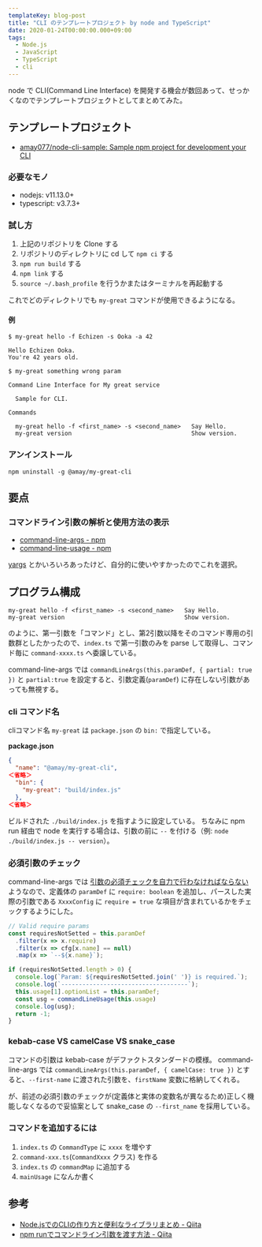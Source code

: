 ```yaml
---
templateKey: blog-post
title: "CLI のテンプレートプロジェクト by node and TypeScript"
date: 2020-01-24T00:00:00.000+09:00
tags:
  - Node.js
  - JavaScript
  - TypeScript
  - cli
---
```

node で CLI(Command Line Interface) を開発する機会が数回あって、せっかくなのでテンプレートプロジェクトとしてまとめてみた。
<!--more-->

## テンプレートプロジェクト

* [amay077/node-cli-sample: Sample npm project for development your CLI](https://github.com/amay077/node-cli-sample)

### 必要なモノ

* nodejs: v11.13.0+
* typescript: v3.7.3+

### 試し方

1. 上記のリポジトリを Clone する
2. リポジトリのディレクトリに cd して ``npm ci`` する
3. ``npm run build`` する
4. ``npm link`` する
5. ``source ~/.bash_profile`` を行うかまたはターミナルを再起動する

これでどのディレクトリでも ``my-great`` コマンドが使用できるようになる。

#### 例

```
$ my-great hello -f Echizen -s Ooka -a 42

Hello Echizen Ooka.
You're 42 years old.
```

```
$ my-great something wrong param

Command Line Interface for My great service

  Sample for CLI.

Commands

  my-great hello -f <first_name> -s <second_name>   Say Hello.
  my-great version                                  Show version.
```

### アンインストール

```
npm uninstall -g @amay/my-great-cli
```

## 要点

### コマンドライン引数の解析と使用方法の表示

* [command-line-args - npm](https://www.npmjs.com/package/command-line-args)
* [command-line-usage - npm](https://www.npmjs.com/package/command-line-usage)

[yargs](https://www.npmjs.com/package/yargs) とかいろいろあったけど、自分的に使いやすかったのでこれを選択。

## プログラム構成

```
my-great hello -f <first_name> -s <second_name>   Say Hello.
my-great version                                  Show version.
```

のように、第一引数を「コマンド」とし、第2引数以降をそのコマンド専用の引数群としたかったので、``index.ts`` で第一引数のみを parse して取得し、コマンド毎に ``command-xxxx.ts`` へ委譲している。

command-line-args では ``commandLineArgs(this.paramDef, { partial: true })`` と ``partial:true`` を設定すると、引数定義(``paramDef``) に存在しない引数があっても無視する。


### cli コマンド名

cliコマンド名 ``my-great`` は ``package.json`` の ``bin:`` で指定している。

**package.json**

```json
{
  "name": "@amay/my-great-cli",
＜省略＞
  "bin": {
    "my-great": "build/index.js"
  },
＜省略＞
```

ビルドされた ``./build/index.js`` を指すように設定している。
ちなみに npm run 経由で node を実行する場合は、引数の前に ``--`` を付ける（例: ``node ./build/index.js -- version``）。


### 必須引数のチェック

command-line-args では [引数の必須チェックを自力で行わなければならない](https://github.com/75lb/command-line-args/wiki/Validation) ようなので、定義体の ``paramDef`` に ``require: boolean`` を追加し、パースした実際の引数である ``XxxxConfig`` に ``require = true`` な項目が含まれているかをチェックするようにした。

```typescript
// Valid require params
const requiresNotSetted = this.paramDef
  .filter(x => x.require)
  .filter(x => cfg[x.name] == null)
  .map(x => `--${x.name}`);

if (requiresNotSetted.length > 0) {
  console.log(`Param: ${requiresNotSetted.join(' ')} is required.`);
  console.log(`------------------------------------`);
  this.usage[1].optionList = this.paramDef;
  const usg = commandLineUsage(this.usage)
  console.log(usg);  
  return -1;
}
```

### kebab-case VS camelCase VS  snake_case

コマンドの引数は kebab-case がデファクトスタンダードの模様。
command-line-args では ``commandLineArgs(this.paramDef, { camelCase: true })`` とすると、``--first-name`` に渡された引数を、``firstName`` 変数に格納してくれる。

が、前述の必須引数のチェックが(定義体と実体の変数名が異なるため)正しく機能しなくなるので妥協案として snake_case の ``--first_name`` を採用している。


### コマンドを追加するには

1. ``index.ts`` の ``CommandType`` に ``xxxx`` を増やす
2. ``command-xxx.ts``(``CommandXxxx`` クラス) を作る
3. ``index.ts`` の ``commandMap`` に追加する
4. ``mainUsage`` になんか書く

## 参考

* [Node.jsでのCLIの作り方と便利なライブラリまとめ - Qiita](https://qiita.com/toshi-toma/items/ea76b8894e7771d47e10)
* [npm runでコマンドライン引数を渡す方法 - Qiita](https://qiita.com/qrusadorz/items/db042f65be95f34d6271)

